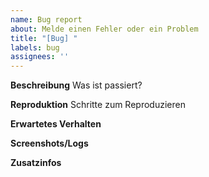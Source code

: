 ```yaml
---
name: Bug report
about: Melde einen Fehler oder ein Problem
title: "[Bug] "
labels: bug
assignees: ''
---
```


**Beschreibung**
Was ist passiert?

**Reproduktion**
Schritte zum Reproduzieren

**Erwartetes Verhalten**

**Screenshots/Logs**

**Zusatzinfos**
